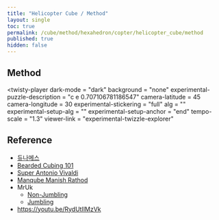 ```yaml
---
title: "Helicopter Cube / Method"
layout: single
toc: true
permalink: /cube/method/hexahedron/copter/helicopter_cube/method
published: true
hidden: false
---
```

<!-- <div id="test"></div> -->

<head>
  <base target="_blank">
  <link
    rel   = "stylesheet"
    type  = "text/css"
    href  = "/assets/css/twisty/Hexahedron/Helicopter_Cube.css"
  >
  <script
    src   = "https://cdn.cubing.net/js/cubing/twisty"
    type  = "module"
    defer
  ></script>
</head>



## Method

<twisty-player
  dark-mode                       = "dark"
  background                      = "none"
  experimental-puzzle-description = "c e 0.707106781186547"
  camera-latitude                 = 45
  camera-longitude                = 30
  experimental-stickering         = "full"
  alg                             = ""
  experimental-setup-alg          = ""
  experimental-setup-anchor       = "end"
  tempo-scale                     = "1.3"
  viewer-link                     = "experimental-twizzle-explorer"
></twisty-player>



## Reference

- [듀나메스](https://youtu.be/xZeIbPySg0k)
- [Bearded Cubing 101](https://youtu.be/-suwJpd_PO8)
- [Super Antonio Vivaldi](https://youtu.be/TagZmrnHmJQ)
- [Manqube Manish Rathod](https://youtu.be/xRvRbTQ96hI)
- MrUk
  - [Non-Jumbling](https://youtu.be/zoBZame4gFo)
  - [Jumbling](https://youtu.be/9sLn6oM-ywk)
- <https://youtu.be/RydUtIlMzVk>
